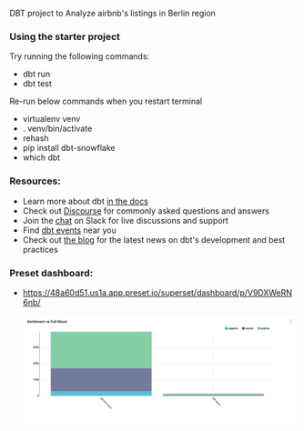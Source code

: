 DBT project to Analyze airbnb's listings in Berlin region

### Using the starter project

Try running the following commands:
- dbt run
- dbt test

Re-run below commands when you restart terminal
- virtualenv venv
- . venv/bin/activate
- rehash
- pip install dbt-snowflake
- which dbt


### Resources:
- Learn more about dbt [in the docs](https://docs.getdbt.com/docs/introduction)
- Check out [Discourse](https://discourse.getdbt.com/) for commonly asked questions and answers
- Join the [chat](https://community.getdbt.com/) on Slack for live discussions and support
- Find [dbt events](https://events.getdbt.com) near you
- Check out [the blog](https://blog.getdbt.com/) for the latest news on dbt's development and best practices

### Preset dashboard:
- https://48a60d51.us1a.app.preset.io/superset/dashboard/p/V9DXWeRN6nb/

    ![dbt](images/dbt.png)
